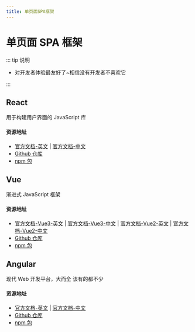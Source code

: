 ```yaml
---
title: 单页面SPA框架
---
```


# 单页面 SPA 框架

::: tip 说明

-   对开发者体验最友好了~相信没有开发者不喜欢它

:::

## React <ProjectBadge name='React' starts='facebook/react' />

用于构建用户界面的 JavaScript 库

#### 资源地址

-   [官方文档-英文](https://reactjs.org/) | [官方文档-中文](https://react.docschina.org/)
-   [Github 仓库](https://github.com/facebook/react/)
-   [npm 包](https://www.npmjs.com/package/react)

## Vue <ProjectBadge name='Vue' starts='vuejs/core' />

渐进式 JavaScript 框架

#### 资源地址

-   [官方文档-Vue3-英文](https://vuejs.org) | [官方文档-Vue3-中文](https://cn.vuejs.org) | [官方文档-Vue2-英文](https://v2.vuejs.org) | [官方文档-Vue2-中文](https://v2.cn.vuejs.org)
-   [Github 仓库](https://github.com/vuejs/core)
-   [npm 包](https://www.npmjs.com/package/vue)

## Angular <ProjectBadge name='Angular' starts='angular/angular' version='@angular/core' />

现代 Web 开发平台，大而全 该有的都不少

#### 资源地址

-   [官方文档-英文](https://angular.io) | [官方文档-中文](https://angular.cn)
-   [Github 仓库](https://github.com/angular/angular)
-   [npm 包](https://www.npmjs.com/package/@angular/core)
